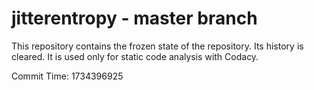 # jitterentropy - master branch

This repository contains the frozen state of the repository.
Its history is cleared. It is used only for static code
analysis with Codacy.

Commit Time: 1734396925